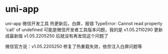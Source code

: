 # uni-app
uni-app 微信开发工具 热更新后，白屏，报错  TypeError: Cannot read property 'call' of undefined
可能是微信开发者工具版本问题，我的是 v1.05.2110290 
更新成最新版 v1.05.2205250 后就没有再发现这个问题了

微信官方说：v1.05.2205250 修复了热重载失效，依奈注入白屏问题等
